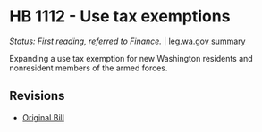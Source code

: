 # HB 1112 - Use tax exemptions
*Status: First reading, referred to Finance.* | [leg.wa.gov summary](https://app.leg.wa.gov/billsummary?BillNumber=1112&Year=2021)

Expanding a use tax exemption for new Washington residents and nonresident members of the armed forces.

## Revisions
* [Original Bill](1/)